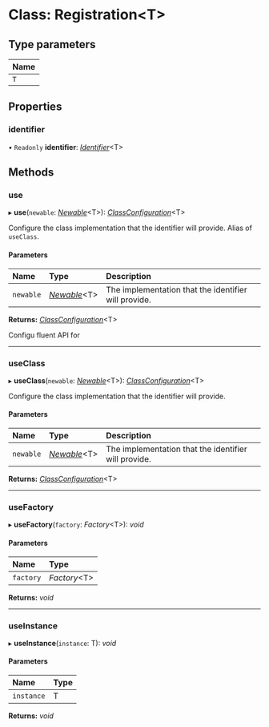 # Class: Registration<T\>

## Type parameters

| Name |
| :------ |
| `T` |

## Properties

### identifier

• `Readonly` **identifier**: [*Identifier*](../README.md#identifier)<T\>

## Methods

### use

▸ **use**(`newable`: [*Newable*](../interfaces/newable.md)<T\>): [*ClassConfiguration*](classconfiguration.md)<T\>

Configure the class implementation that the identifier will provide.
Alias of `useClass`.

#### Parameters

| Name | Type | Description |
| :------ | :------ | :------ |
| `newable` | [*Newable*](../interfaces/newable.md)<T\> | The implementation that the identifier will provide. |

**Returns:** [*ClassConfiguration*](classconfiguration.md)<T\>

Configu fluent API for

___

### useClass

▸ **useClass**(`newable`: [*Newable*](../interfaces/newable.md)<T\>): [*ClassConfiguration*](classconfiguration.md)<T\>

Configure the class implementation that the identifier will provide.

#### Parameters

| Name | Type | Description |
| :------ | :------ | :------ |
| `newable` | [*Newable*](../interfaces/newable.md)<T\> | The implementation that the identifier will provide. |

**Returns:** [*ClassConfiguration*](classconfiguration.md)<T\>

___

### useFactory

▸ **useFactory**(`factory`: *Factory*<T\>): *void*

#### Parameters

| Name | Type |
| :------ | :------ |
| `factory` | *Factory*<T\> |

**Returns:** *void*

___

### useInstance

▸ **useInstance**(`instance`: T): *void*

#### Parameters

| Name | Type |
| :------ | :------ |
| `instance` | T |

**Returns:** *void*
